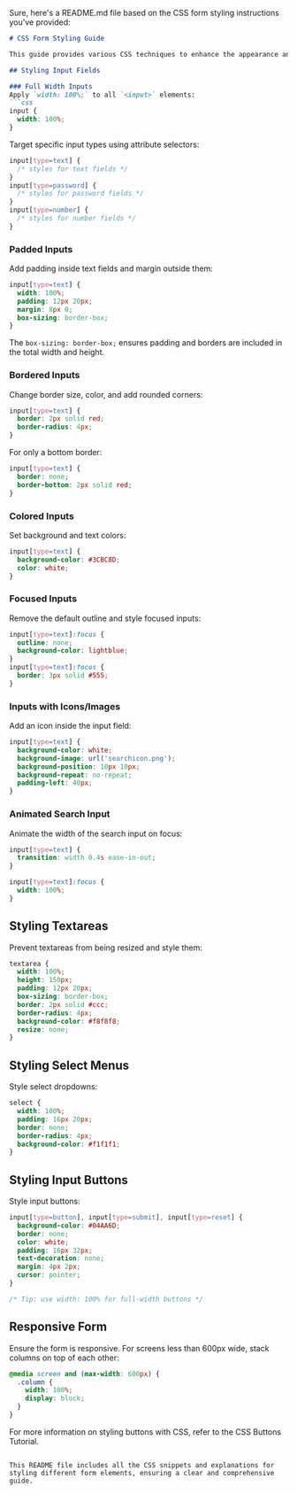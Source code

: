 Sure, here's a README.md file based on the CSS form styling instructions you've provided:

```markdown
# CSS Form Styling Guide

This guide provides various CSS techniques to enhance the appearance and functionality of HTML forms.

## Styling Input Fields

### Full Width Inputs
Apply `width: 100%;` to all `<input>` elements:
```css
input {
  width: 100%;
}
```
Target specific input types using attribute selectors:
```css
input[type=text] {
  /* styles for text fields */
}
input[type=password] {
  /* styles for password fields */
}
input[type=number] {
  /* styles for number fields */
}
```

### Padded Inputs
Add padding inside text fields and margin outside them:
```css
input[type=text] {
  width: 100%;
  padding: 12px 20px;
  margin: 8px 0;
  box-sizing: border-box;
}
```
The `box-sizing: border-box;` ensures padding and borders are included in the total width and height.

### Bordered Inputs
Change border size, color, and add rounded corners:
```css
input[type=text] {
  border: 2px solid red;
  border-radius: 4px;
}
```
For only a bottom border:
```css
input[type=text] {
  border: none;
  border-bottom: 2px solid red;
}
```

### Colored Inputs
Set background and text colors:
```css
input[type=text] {
  background-color: #3CBC8D;
  color: white;
}
```

### Focused Inputs
Remove the default outline and style focused inputs:
```css
input[type=text]:focus {
  outline: none;
  background-color: lightblue;
}
input[type=text]:focus {
  border: 3px solid #555;
}
```

### Inputs with Icons/Images
Add an icon inside the input field:
```css
input[type=text] {
  background-color: white;
  background-image: url('searchicon.png');
  background-position: 10px 10px;
  background-repeat: no-repeat;
  padding-left: 40px;
}
```

### Animated Search Input
Animate the width of the search input on focus:
```css
input[type=text] {
  transition: width 0.4s ease-in-out;
}

input[type=text]:focus {
  width: 100%;
}
```

## Styling Textareas
Prevent textareas from being resized and style them:
```css
textarea {
  width: 100%;
  height: 150px;
  padding: 12px 20px;
  box-sizing: border-box;
  border: 2px solid #ccc;
  border-radius: 4px;
  background-color: #f8f8f8;
  resize: none;
}
```

## Styling Select Menus
Style select dropdowns:
```css
select {
  width: 100%;
  padding: 16px 20px;
  border: none;
  border-radius: 4px;
  background-color: #f1f1f1;
}
```

## Styling Input Buttons
Style input buttons:
```css
input[type=button], input[type=submit], input[type=reset] {
  background-color: #04AA6D;
  border: none;
  color: white;
  padding: 16px 32px;
  text-decoration: none;
  margin: 4px 2px;
  cursor: pointer;
}

/* Tip: use width: 100% for full-width buttons */
```

## Responsive Form
Ensure the form is responsive. For screens less than 600px wide, stack columns on top of each other:
```css
@media screen and (max-width: 600px) {
  .column {
    width: 100%;
    display: block;
  }
}
```

For more information on styling buttons with CSS, refer to the CSS Buttons Tutorial.
```

This README file includes all the CSS snippets and explanations for styling different form elements, ensuring a clear and comprehensive guide.

